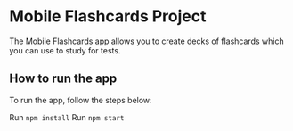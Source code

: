 # Mobile Flashcards Project

The Mobile Flashcards app allows you to create decks of flashcards which you can use to study for tests. 

## How to run the app
To run the app, follow the steps below:

 Run `npm install`
 Run `npm start`